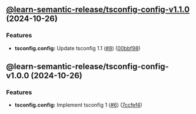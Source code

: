## [@learn-semantic-release/tsconfig-config-v1.1.0](https://github.com/wakamsha/learn-semantic-release/compare/@learn-semantic-release/tsconfig-config-v1.0.0...@learn-semantic-release/tsconfig-config-v1.1.0) (2024-10-26)

### Features

* **tsconfig.config:** Update tsconfig 1.1 ([#8](https://github.com/wakamsha/learn-semantic-release/issues/8)) ([00bbf98](https://github.com/wakamsha/learn-semantic-release/commit/00bbf980dfdac1777ef303f0ea7fdb4a70dde8f5))

## @learn-semantic-release/tsconfig-config-v1.0.0 (2024-10-26)

### Features

* **tsconfig.config:** Implement tsconfig 1 ([#6](https://github.com/wakamsha/learn-semantic-release/issues/6)) ([7ccfef4](https://github.com/wakamsha/learn-semantic-release/commit/7ccfef436fcb5b6145ddd76da812fa39ec2413dc))

